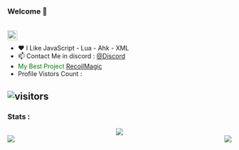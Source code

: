 ### Welcome 👋


<br/>
<a href="https://discord.com/users/748318287892578385">
    <img align ="left" alt="Discord" width="22px" src ="https://cdn.jsdelivr.net/npm/simple-icons@v3/icons/discord.svg" />
  </a>
<br/>


- ❤ I Like JavaScript - Lua - Ahk - XML 
- 📫 Contact Me in discord : [@Discord](https://discord.com/channels/@me/748318287892578385)
-  <span style="color: green"> My Best Project [RecoilMagic](https://github.com/ZerroDevs/RecoilMagic) </span>
- Profile Vistors Count :

![visitors](https://visitor-badge.glitch.me/badge?page_id=ZeroDevs)
---

### Stats : 

<div align="center"><img src="https://github-profile-trophy.vercel.app/?username=ZerroDevs&theme=dracula&count_private=true"></div>
<img align="left" src="https://github-readme-stats.vercel.app/api?username=ZerroDevs&show_icons=true&hide_border=true&theme=tokyonight"><img align="right" src="https://github-readme-stats.vercel.app/api/top-langs/?username=ZerroDevs&theme=tokyonight&hide=batchfile">

